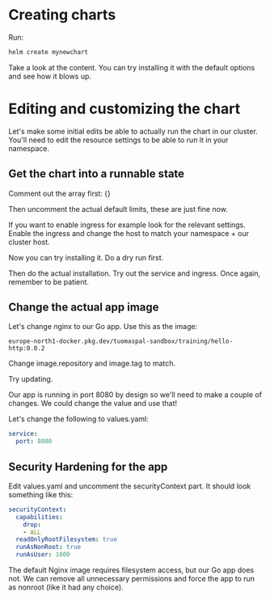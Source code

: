 # Creating charts

Run:
```sh
helm create mynewchart
```

Take a look at the content. You can try installing it with the default options and see how it blows up.

# Editing and customizing the chart

Let's make some initial edits be able to actually run the chart in our cluster. You'll need to edit the resource settings to be able to run it in your namespace.

## Get the chart into a runnable state

Comment out the array first: {}

Then uncomment the actual default limits, these are just fine now.

If you want to enable ingress for example look for the relevant settings. Enable the ingress and change the host to match
your namespace + our cluster host.

Now you can try installing it. Do a dry run first.

Then do the actual installation. Try out the service and ingress. Once again, remember to be patient.

## Change the actual app image

Let's change nginx to our Go app. Use this as the image:
```
europe-north1-docker.pkg.dev/tuomaspal-sandbox/training/hello-http:0.0.2
```

Change image.repository and image.tag to match.

Try updating.

Our app is running in port 8080 by design so we'll need to make a couple of changes. We could change the value and use that!

Let's change the following to values.yaml:
```yaml
service:
  port: 8080
```

## Security Hardening for the app

Edit values.yaml and uncomment the securityContext part. It should look something like this:
```yaml
securityContext: 
  capabilities:
    drop:
    - ALL
  readOnlyRootFilesystem: true
  runAsNonRoot: true
  runAsUser: 1000
```

The default Nginx image requires filesystem access, but our Go app does not. We can remove all unnecessary permissions and force the app to run as nonroot (like it had any choice).

